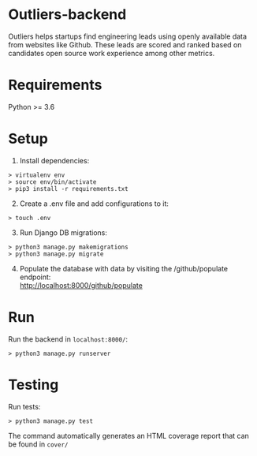 # Outliers-backend

Outliers helps startups find engineering leads using openly available data from websites like Github. These leads are scored and ranked based on candidates open source work experience among other metrics.

# Requirements

Python >= 3.6

# Setup

1. Install dependencies:
```
> virtualenv env
> source env/bin/activate
> pip3 install -r requirements.txt
```

2. Create a .env file and add configurations to it:
```
> touch .env
```

3. Run Django DB migrations:
```
> python3 manage.py makemigrations
> python3 manage.py migrate
```

4. Populate the database with data by visiting the /github/populate endpoint:<br>
[http://localhost:8000/github/populate](http://localhost:8000/github/populate)


# Run

Run the backend in `localhost:8000/`:
```
> python3 manage.py runserver
```

# Testing

Run tests:
```
> python3 manage.py test
```

The command automatically generates an HTML coverage report that can be found in `cover/`

